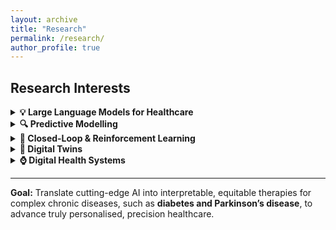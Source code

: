 ```yaml
---
layout: archive
title: "Research"
permalink: /research/
author_profile: true
---
```



## Research Interests


<details markdown="1" class="research-interests"> <!-- remove “open” if you want it collapsed by default -->
<summary><strong>💡 Large Language Models for Healthcare</strong></summary>

- **Domain-specific post-training & alignment**  
  - Fine-tuning and adapting LLM architectures to specialised clinical tasks and heterogeneous data modalities (text, imaging, biosignals).  
- **Multimodal embeddings**  
  - Fusing wearable time-series (e.g. continuous glucose monitoring, CGM), medical images and narrative notes to enable richer clinical reasoning.  
- **Transparency & trust**  
  - Integrating attention maps, counterfactual explanations, and chain-of-thought traces so clinicians can scrutinise model outputs.

</details>

<details markdown="1" class="research-interests">
<summary><strong>🔍 Predictive Modelling </strong></summary>

- **Next-generation architectures**  
  - Temporal Transformers, evidential learning, and meta-learning pipelines for risk prediction, adverse-event detection and beyond.  
- **Personalised vs. population models**  
  - Tailoring shared foundations to individual physiology while maintaining robust cohort-level performance.

</details>

<details markdown="1" class="research-interests">
<summary><strong>🔄 Closed-Loop & Reinforcement Learning</strong></summary>

- **Safe RL controllers**  
  - Offline and off-policy algorithms for automated insulin and dual-hormone pumps.  
- **Sim-to-real transfer**  
  - Domain-generalised policies trained in silico, then validated in outpatient pilots.  
- **Human-in-the-loop optimisation**  
  - Reward shaping and safety constraints guided by user feedback and clinician oversight.


</details>

<details markdown="1" class="research-interests">
<summary><strong>🧩 Digital Twins </strong></summary>

- **Dynamic disease simulators**  
  - GAN-based engines that generate realistic physiological signals and biomarker trajectories.  
- **Cross-modal latent spaces**  
  - Variational fusion of CGM, accelerometry, WGS and other data to capture phenotypic heterogeneity.  
- **What-if treatment simulation**  
  - Counterfactual twin networks to evaluate drug titrations and therapy adjustments virtually before bedside deployment.

</details>

<details markdown="1" class="research-interests">
<summary><strong>⌚ Digital Health Systems</strong></summary>

- **Real-time decision-support apps**  
  - Smartphone–cloud platforms delivering actionable insights within seconds.  
- **On-device inference pipelines**  
  - Quantised TinyML models for ARM/MCU chips, bridging Python, C++ and Swift toolchains.  
- **Federated & privacy-preserving learning**  
  - Training across clusters without centralising patient data.  
- **Global-health deployment**  
  - Low-bandwidth, open-source toolkits tailored for clinics in low- and middle-income countries.

</details>

---

**Goal:** Translate cutting-edge AI into interpretable, equitable therapies for complex chronic diseases, such as **diabetes and Parkinson’s disease**, to advance truly personalised, precision healthcare.